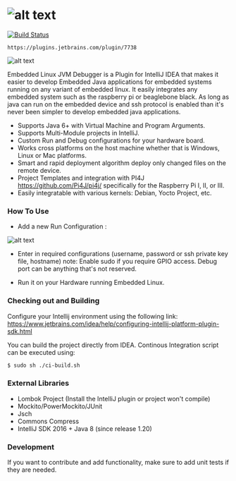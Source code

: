 ![alt text][overviewlogo]
=============================
[![Build Status](https://travis-ci.org/asebak/embeddedlinux-jvmdebugger-intellij.svg?branch=master)](https://travis-ci.org/asebak/embeddedlinux-jvmdebugger-intellij)

```
https://plugins.jetbrains.com/plugin/7738
```

![alt text][logo]

Embedded Linux JVM Debugger is a Plugin for IntelliJ IDEA that makes it easier to develop Embedded Java applications for embedded systems running on any variant of embedded linux.  It easily integrates any embedded system such as the raspberry pi or beaglebone black. As long as java can run on the embedded device and ssh protocol is enabled than it's never been simpler to develop embedded java applications.

  - Supports Java 6+ with Virtual Machine and Program Arguments.
  - Supports Multi-Module projects in IntelliJ.
  - Custom Run and Debug configurations for your hardware board.
  - Works cross platforms on the host machine whether that is Windows, Linux or Mac platforms.
  - Smart and rapid deployment algorithm deploy only changed files on the remote device.
  - Project Templates and integration with PI4J https://github.com/Pi4J/pi4j/ specifically for the Raspberry Pi I, II, or III.
  - Easily integratable with various kernels: Debian, Yocto Project, etc.


### How To Use

- Add a new Run Configuration : 

![alt text][config]

- Enter in required configurations (username, password or ssh private key file, hostname) note: Enable sudo if you require GPIO access. Debug port can be anything that's not reserved.

- Run it on your Hardware running Embedded Linux.

### Checking out and Building

Configure your Intellij environment using the following link: https://www.jetbrains.com/idea/help/configuring-intellij-platform-plugin-sdk.html

You can build the project directly from IDEA.  Continous Integration script can be executed using:
```sh
$ sudo sh ./ci-build.sh
```

### External Libraries
* Lombok Project (Install the IntelliJ plugin or project won't compile)
* Mockito/PowerMockito/JUnit
* Jsch
* Commons Compress
* IntelliJ SDK 2016 + Java 8 (since release 1.20)

### Development

If you want to contribute and add functionality, make sure to add unit tests if they are needed.

[overviewlogo]: https://raw.githubusercontent.com/asebak/embeddedlinux-jvmdebugger-intellij/master/Resources/documentation/embeddedlinuxjvm.png
"Overview"

[logo]: https://raw.githubusercontent.com/asebak/embeddedlinux-jvmdebugger-intellij/master/Resources/documentation/sample1.png
"Sample Build Output"

[config]: https://raw.githubusercontent.com/asebak/embeddedlinux-jvmdebugger-intellij/master/Resources/documentation/sample2.png
"Sample Run Configuration"

